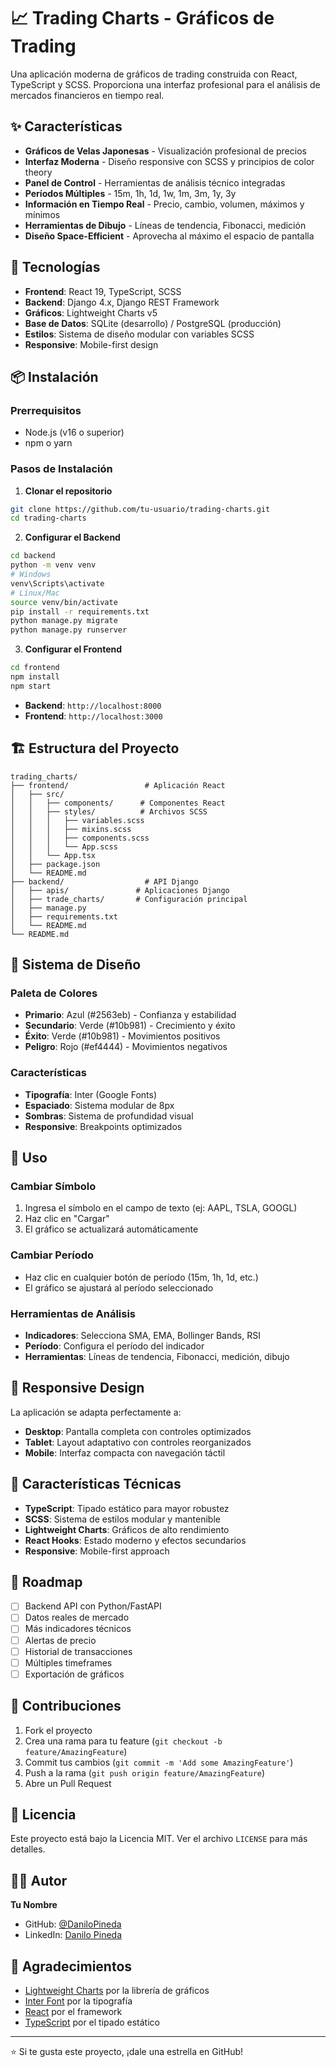 # 📈 Trading Charts - Gráficos de Trading

Una aplicación moderna de gráficos de trading construida con React, TypeScript y SCSS. Proporciona una interfaz profesional para el análisis de mercados financieros en tiempo real.

## ✨ Características

- **Gráficos de Velas Japonesas** - Visualización profesional de precios
- **Interfaz Moderna** - Diseño responsive con SCSS y principios de color theory
- **Panel de Control** - Herramientas de análisis técnico integradas
- **Períodos Múltiples** - 15m, 1h, 1d, 1w, 1m, 3m, 1y, 3y
- **Información en Tiempo Real** - Precio, cambio, volumen, máximos y mínimos
- **Herramientas de Dibujo** - Líneas de tendencia, Fibonacci, medición
- **Diseño Space-Efficient** - Aprovecha al máximo el espacio de pantalla

## 🚀 Tecnologías

- **Frontend**: React 19, TypeScript, SCSS
- **Backend**: Django 4.x, Django REST Framework
- **Gráficos**: Lightweight Charts v5
- **Base de Datos**: SQLite (desarrollo) / PostgreSQL (producción)
- **Estilos**: Sistema de diseño modular con variables SCSS
- **Responsive**: Mobile-first design

## 📦 Instalación

### Prerrequisitos

- Node.js (v16 o superior)
- npm o yarn

### Pasos de Instalación

1. **Clonar el repositorio**

```bash
git clone https://github.com/tu-usuario/trading-charts.git
cd trading-charts
```

2. **Configurar el Backend**

```bash
cd backend
python -m venv venv
# Windows
venv\Scripts\activate
# Linux/Mac
source venv/bin/activate
pip install -r requirements.txt
python manage.py migrate
python manage.py runserver
```

3. **Configurar el Frontend**

```bash
cd frontend
npm install
npm start
```

- **Backend**: `http://localhost:8000`
- **Frontend**: `http://localhost:3000`

## 🏗️ Estructura del Proyecto

```
trading_charts/
├── frontend/                 # Aplicación React
│   ├── src/
│   │   ├── components/      # Componentes React
│   │   ├── styles/          # Archivos SCSS
│   │   │   ├── variables.scss
│   │   │   ├── mixins.scss
│   │   │   ├── components.scss
│   │   │   └── App.scss
│   │   └── App.tsx
│   ├── package.json
│   └── README.md
├── backend/                  # API Django
│   ├── apis/               # Aplicaciones Django
│   ├── trade_charts/       # Configuración principal
│   ├── manage.py
│   ├── requirements.txt
│   └── README.md
└── README.md
```

## 🎨 Sistema de Diseño

### Paleta de Colores

- **Primario**: Azul (#2563eb) - Confianza y estabilidad
- **Secundario**: Verde (#10b981) - Crecimiento y éxito
- **Éxito**: Verde (#10b981) - Movimientos positivos
- **Peligro**: Rojo (#ef4444) - Movimientos negativos

### Características

- **Tipografía**: Inter (Google Fonts)
- **Espaciado**: Sistema modular de 8px
- **Sombras**: Sistema de profundidad visual
- **Responsive**: Breakpoints optimizados

## 🔧 Uso

### Cambiar Símbolo

1. Ingresa el símbolo en el campo de texto (ej: AAPL, TSLA, GOOGL)
2. Haz clic en "Cargar"
3. El gráfico se actualizará automáticamente

### Cambiar Período

- Haz clic en cualquier botón de período (15m, 1h, 1d, etc.)
- El gráfico se ajustará al período seleccionado

### Herramientas de Análisis

- **Indicadores**: Selecciona SMA, EMA, Bollinger Bands, RSI
- **Período**: Configura el período del indicador
- **Herramientas**: Líneas de tendencia, Fibonacci, medición, dibujo

## 📱 Responsive Design

La aplicación se adapta perfectamente a:

- **Desktop**: Pantalla completa con controles optimizados
- **Tablet**: Layout adaptativo con controles reorganizados
- **Mobile**: Interfaz compacta con navegación táctil

## 🎯 Características Técnicas

- **TypeScript**: Tipado estático para mayor robustez
- **SCSS**: Sistema de estilos modular y mantenible
- **Lightweight Charts**: Gráficos de alto rendimiento
- **React Hooks**: Estado moderno y efectos secundarios
- **Responsive**: Mobile-first approach

## 🔮 Roadmap

- [ ] Backend API con Python/FastAPI
- [ ] Datos reales de mercado
- [ ] Más indicadores técnicos
- [ ] Alertas de precio
- [ ] Historial de transacciones
- [ ] Múltiples timeframes
- [ ] Exportación de gráficos

## 🤝 Contribuciones

1. Fork el proyecto
2. Crea una rama para tu feature (`git checkout -b feature/AmazingFeature`)
3. Commit tus cambios (`git commit -m 'Add some AmazingFeature'`)
4. Push a la rama (`git push origin feature/AmazingFeature`)
5. Abre un Pull Request

## 📄 Licencia

Este proyecto está bajo la Licencia MIT. Ver el archivo `LICENSE` para más detalles.

## 👨‍💻 Autor

**Tu Nombre**

- GitHub: [@DaniloPineda](https://github.com/DaniloPineda)
- LinkedIn: [Danilo Pineda](https://www.linkedin.com/in/danilopineda93/)

## 🙏 Agradecimientos

- [Lightweight Charts](https://github.com/tradingview/lightweight-charts) por la librería de gráficos
- [Inter Font](https://rsms.me/inter/) por la tipografía
- [React](https://reactjs.org/) por el framework
- [TypeScript](https://www.typescriptlang.org/) por el tipado estático

---

⭐ Si te gusta este proyecto, ¡dale una estrella en GitHub!
